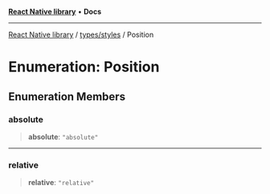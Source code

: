 [**React Native library**](../../../index.md) • **Docs**

***

[React Native library](../../../modules.md) / [types/styles](../index.md) / Position

# Enumeration: Position

## Enumeration Members

### absolute

> **absolute**: `"absolute"`

***

### relative

> **relative**: `"relative"`
